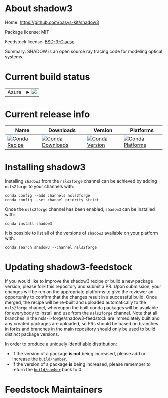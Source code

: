 About shadow3
=============

Home: https://github.com/oasys-kit/shadow3

Package license: MIT

Feedstock license: [BSD-3-Clause](https://github.com/nsls-ii-forge/shadow3-feedstock/blob/master/LICENSE.txt)

Summary: SHADOW is an open source ray tracing code for modeling optical systems

Current build status
====================


<table>
    
  <tr>
    <td>Azure</td>
    <td>
      <details>
        <summary>
          <a href="https://dev.azure.com/nsls2forge/nsls2forge/_build/latest?definitionId=290&branchName=master">
            <img src="https://dev.azure.com/nsls2forge/nsls2forge/_apis/build/status/shadow3-feedstock?branchName=master">
          </a>
        </summary>
        <table>
          <thead><tr><th>Variant</th><th>Status</th></tr></thead>
          <tbody><tr>
              <td>linux_64_python3.7</td>
              <td>
                <a href="https://dev.azure.com/nsls2forge/nsls2forge/_build/latest?definitionId=290&branchName=master">
                  <img src="https://dev.azure.com/nsls2forge/nsls2forge/_apis/build/status/shadow3-feedstock?branchName=master&jobName=linux&configuration=linux_64_python3.7" alt="variant">
                </a>
              </td>
            </tr><tr>
              <td>linux_64_python3.8</td>
              <td>
                <a href="https://dev.azure.com/nsls2forge/nsls2forge/_build/latest?definitionId=290&branchName=master">
                  <img src="https://dev.azure.com/nsls2forge/nsls2forge/_apis/build/status/shadow3-feedstock?branchName=master&jobName=linux&configuration=linux_64_python3.8" alt="variant">
                </a>
              </td>
            </tr><tr>
              <td>linux_64_python3.9</td>
              <td>
                <a href="https://dev.azure.com/nsls2forge/nsls2forge/_build/latest?definitionId=290&branchName=master">
                  <img src="https://dev.azure.com/nsls2forge/nsls2forge/_apis/build/status/shadow3-feedstock?branchName=master&jobName=linux&configuration=linux_64_python3.9" alt="variant">
                </a>
              </td>
            </tr><tr>
              <td>osx_64_python3.7</td>
              <td>
                <a href="https://dev.azure.com/nsls2forge/nsls2forge/_build/latest?definitionId=290&branchName=master">
                  <img src="https://dev.azure.com/nsls2forge/nsls2forge/_apis/build/status/shadow3-feedstock?branchName=master&jobName=osx&configuration=osx_64_python3.7" alt="variant">
                </a>
              </td>
            </tr><tr>
              <td>osx_64_python3.8</td>
              <td>
                <a href="https://dev.azure.com/nsls2forge/nsls2forge/_build/latest?definitionId=290&branchName=master">
                  <img src="https://dev.azure.com/nsls2forge/nsls2forge/_apis/build/status/shadow3-feedstock?branchName=master&jobName=osx&configuration=osx_64_python3.8" alt="variant">
                </a>
              </td>
            </tr><tr>
              <td>osx_64_python3.9</td>
              <td>
                <a href="https://dev.azure.com/nsls2forge/nsls2forge/_build/latest?definitionId=290&branchName=master">
                  <img src="https://dev.azure.com/nsls2forge/nsls2forge/_apis/build/status/shadow3-feedstock?branchName=master&jobName=osx&configuration=osx_64_python3.9" alt="variant">
                </a>
              </td>
            </tr>
          </tbody>
        </table>
      </details>
    </td>
  </tr>
</table>

Current release info
====================

| Name | Downloads | Version | Platforms |
| --- | --- | --- | --- |
| [![Conda Recipe](https://img.shields.io/badge/recipe-shadow3-green.svg)](https://anaconda.org/nsls2forge/shadow3) | [![Conda Downloads](https://img.shields.io/conda/dn/nsls2forge/shadow3.svg)](https://anaconda.org/nsls2forge/shadow3) | [![Conda Version](https://img.shields.io/conda/vn/nsls2forge/shadow3.svg)](https://anaconda.org/nsls2forge/shadow3) | [![Conda Platforms](https://img.shields.io/conda/pn/nsls2forge/shadow3.svg)](https://anaconda.org/nsls2forge/shadow3) |

Installing shadow3
==================

Installing `shadow3` from the `nsls2forge` channel can be achieved by adding `nsls2forge` to your channels with:

```
conda config --add channels nsls2forge
conda config --set channel_priority strict
```

Once the `nsls2forge` channel has been enabled, `shadow3` can be installed with:

```
conda install shadow3
```

It is possible to list all of the versions of `shadow3` available on your platform with:

```
conda search shadow3 --channel nsls2forge
```




Updating shadow3-feedstock
==========================

If you would like to improve the shadow3 recipe or build a new
package version, please fork this repository and submit a PR. Upon submission,
your changes will be run on the appropriate platforms to give the reviewer an
opportunity to confirm that the changes result in a successful build. Once
merged, the recipe will be re-built and uploaded automatically to the
`nsls2forge` channel, whereupon the built conda packages will be available for
everybody to install and use from the `nsls2forge` channel.
Note that all branches in the nsls-ii-forge/shadow3-feedstock are
immediately built and any created packages are uploaded, so PRs should be based
on branches in forks and branches in the main repository should only be used to
build distinct package versions.

In order to produce a uniquely identifiable distribution:
 * If the version of a package **is not** being increased, please add or increase
   the [``build/number``](https://docs.conda.io/projects/conda-build/en/latest/resources/define-metadata.html#build-number-and-string).
 * If the version of a package **is** being increased, please remember to return
   the [``build/number``](https://docs.conda.io/projects/conda-build/en/latest/resources/define-metadata.html#build-number-and-string)
   back to 0.

Feedstock Maintainers
=====================


